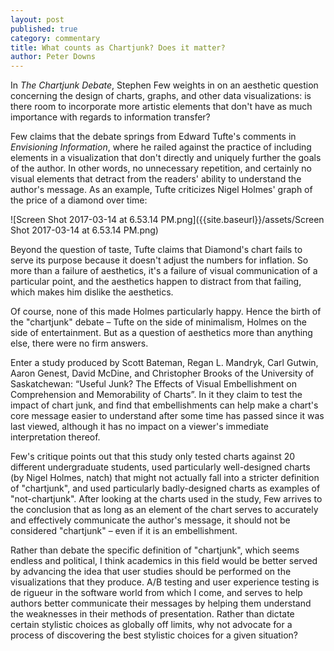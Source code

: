 ```yaml
---
layout: post
published: true
category: commentary
title: What counts as Chartjunk? Does it matter?
author: Peter Downs
---
```

In *The Chartjunk Debate*, Stephen Few weights in on an aesthetic question concerning the design of charts, graphs, and other data visualizations: is there room to incorporate more artistic elements that don't have as much importance with regards to information transfer?

Few claims that the debate springs from Edward Tufte's comments in *Envisioning Information*, where he railed against the practice of including elements in a visualization that don't directly and uniquely further the goals of the author. In other words, no unnecessary repetition, and certainly no visual elements that detract from the readers' ability to understand the author's message. As an example, Tufte criticizes Nigel Holmes' graph of the price of a diamond over time:

![Screen Shot 2017-03-14 at 6.53.14 PM.png]({{site.baseurl}}/assets/Screen Shot 2017-03-14 at 6.53.14 PM.png)

Beyond the question of taste, Tufte claims that Diamond's chart fails to serve its purpose because it doesn't adjust the numbers for inflation. So more than a failure of aesthetics, it's a failure of visual communication of a particular point, and the aesthetics happen to distract from that failing, which makes him dislike the aesthetics.

Of course, none of this made Holmes particularly happy. Hence the birth of the "chartjunk" debate – Tufte on the side of minimalism, Holmes on the side of entertainment. But as a question of aesthetics more than anything else, there were no firm answers.

Enter a study produced by Scott Bateman, Regan L. Mandryk, Carl Gutwin, Aaron Genest, David McDine, and Christopher Brooks of the University of Saskatchewan: “Useful Junk? The Effects of Visual Embellishment on Comprehension and Memorability of Charts”. In it they claim to test the impact of chart junk, and find that embellishments can help make a chart's core message easier to understand after some time has passed since it was last viewed, although it has no impact on a viewer's immediate interpretation thereof.

Few's critique points out that this study only tested charts against 20 different undergraduate students, used particularly well-designed charts (by Nigel Holmes, natch) that might not actually fall into a stricter definition of "chartjunk", and used particularly badly-designed charts as examples of "not-chartjunk". After looking at the charts used in the study, Few arrives to the conclusion that as long as an element of the chart serves to accurately and effectively communicate the author's message, it should not be considered "chartjunk" – even if it is an embellishment.

Rather than debate the specific definition of "chartjunk", which seems endless and political, I think academics in this field would be better served by advancing the idea that user studies should be performed on the visualizations that they produce. A/B testing and user experience testing is de rigueur in the software world from which I come, and serves to help authors better communicate their messages by helping them understand the weaknesses in their methods of presentation. Rather than dictate certain stylistic choices as globally off limits, why not advocate for a process of discovering the best stylistic choices for a given situation?
